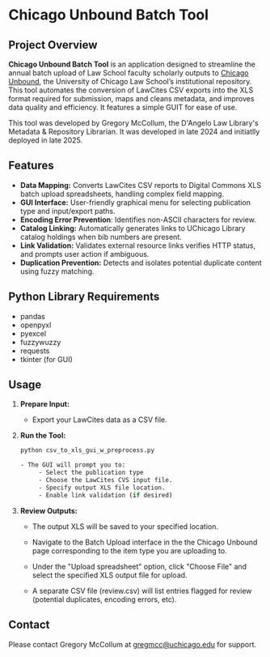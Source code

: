 # Chicago Unbound Batch Tool

## Project Overview

**Chicago Unbound Batch Tool** is an application designed to streamline the annual batch upload of Law School faculty scholarly outputs to [Chicago Unbound](https://chicagounbound.uchicago.edu/), the University of Chicago Law School’s institutional repository. This tool automates the conversion of LawCites CSV exports into the XLS format required for submission, maps and cleans metadata, and improves data quality and efficiency. It features a simple GUIT for ease of use.

This tool was developed by Gregory McCollum, the D'Angelo Law Library's Metadata & Repository Librarian. It was developed in late 2024 and initiatlly deployed in late 2025.


## Features

- **Data Mapping:** Converts LawCites CSV reports to Digital Commons XLS batch upload spreadsheets, handling complex field mapping.
- **GUI Interface:** User-friendly graphical menu for selecting publication type and input/export paths.
- **Encoding Error Prevention**: Identifies non-ASCII characters for review.
- **Catalog Linking:** Automatically generates links to UChicago Library catalog holdings when bib numbers are present.
- **Link Validation:** Validates external resource links verifies HTTP status, and prompts user action if ambiguous.
- **Duplication Prevention:** Detects and isolates potential duplicate content using fuzzy matching.

## Python Library Requirements

  - pandas
  - openpyxl
  - pyexcel
  - fuzzywuzzy
  - requests
  - tkinter (for GUI)

## Usage

1. **Prepare Input:**
   - Export your LawCites data as a CSV file.

2. **Run the Tool:**
   ```bash
   python csv_to_xls_gui_w_preprocess.py

   - The GUI will prompt you to:
        - Select the publication type
        - Choose the LawCites CVS input file.
        - Specify output XLS file location.
        - Enable link validation (if desired)

3. **Review Outputs:**
    - The output XLS will be saved to your specified location.
    - Navigate to the Batch Upload interface in the the Chicago Unbound page corresponding to the item type you are uploading to.
    - Under the "Upload spreadsheet" option, click "Choose File" and select the specified XLS output file for upload.

    - A separate CSV file (review.csv) will list entries flagged for review (potential duplicates, encoding errors, etc).

## Contact

Please contact Gregory McCollum at gregmcc@uchicago.edu for support.

